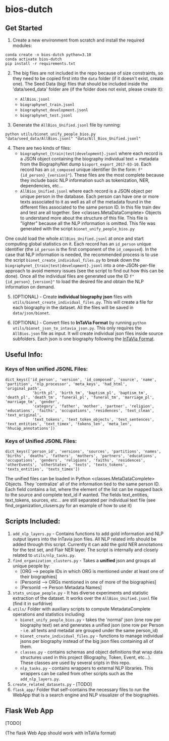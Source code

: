 # bios-dutch


## Get Started

1. Create a new environment from scratch and install the required modules:

```
conda create -n bios-dutch python=3.10
conda activate bios-dutch
pip install -r requirements.txt
```

2. The big files are not included in the repo because of size constraints, so they need to be copied first into the `data` folder (if it doesn't exist, create one). The Seed Data (big) files that should be included inside the 'data/seed_data' folder are (if the folder does not exist, please create it):
    * `AllBios.jsonl`
    * `biographynet_train.jsonl`
    * `biographynet_development.jsonl`
    * `biographynet_test.jsonl`

3. Generate the `AllBios_Unified.jsonl` file by running: 

```
python utils/bionet_unify_people_bios.py "data/seed_data/AllBios.jsonl" "data/All_Bios_Unified.jsonl"
```

4. There are two kinds of files: 
    * `biographynet_{train|test|development}.jsonl`  where each record is a JSON object containing the biography individual text + metadata from the BiographyNet dump `bioport_export_2017-03-10`. Each record has an `id_composed` unique identifier (In the form: `f"{id_person}_{version}"`). These files are the most complete because they include basic NLP information such as tokenization, NER, dependencies, etc...
    * `AllBios_Unified.jsonl` where each record is a JSON object per unique person in the database. Each person can have one or more texts associated to it as well as all of the metadata found in the different files associated to the same person ID. In this file train dev and test are all together. See <classes.MetaDataComplete> Objects to understand more about the structure of this file. This file is "lighter" because all the NLP information is omitted. This file was generated with the script `bionet_unify_people_bios.py`

One could load the whole `AllBios_Unified.jsonl` at once and start computing global statistics on it. Each record has an `id_person` unique identifier (the `id_person` is the first component of the `id_composed`). In the case that NLP information is needed, the recommended process is to use the script `bionet_create_individual_files.py` to break down the `biographynet_{train|test|development}.jsonl` into a one-JSON-per-file approach to avoid memory issues (see the script to find out how this can be done). Once all the individual files are generated use the ID `f"{id_person}_{version}"` to load the desired file and obtain the NLP information on demand.

5. (OPTIONAL) - Create **individual biography json** files with `utils/bionet_create_individual_files.py`. This will create a file for each biography in the dataset. All the files will be saved in `data/json/bionet`.

6. (OPTIONAL) - Convert files to **InTaVia Format** by running `python utils/bionet_json_to_intavia_json.py`. This only requires the `AllBios.json` file as input. It will create individual json files inside source subfolders. Each json is one biography following the [InTaVia Format](https://github.com/InTaVia/nlp-pipelines/blob/main/schema/intavia-wp4-json-template-draft.json).

## Useful Info:

### Keys of Non unified JSONL Files:
```
dict_keys(['id_person', 'version', 'id_composed', 'source', 'name', 'partition', 'nlp_processor', 'meta_keys', 'had_html', 'original_path', 
            'birth_pl', 'birth_tm', 'baptism_pl', 'baptism_tm', 'death_pl', 'death_tm', 'funeral_pl', 'funeral_tm', 'marriage_pl', 'marriage_tm', 'gender', 
            'category', 'father', 'mother', 'partner', 'religion', 'educations', 'faiths', 'occupations', 'residences', 'text_clean', 'text_original', 
            'text_tokens', 'text_token_objects', 'text_sentences', 'text_entities', 'text_timex', 'tokens_len', 'meta_len', 'hhucap_annotations'])
```

### Keys of Unified JSONL Files:
```
dict_keys(['person_id', 'versions', 'sources', 'partitions', 'names', 'births', 'deaths', 'fathers', 'mothers', 'partners', 'educations', 'occupations', 'genders', 'religions', 'faiths', 'residences', 'otherEvents', 'otherStates', 'texts', 'texts_tokens', 'texts_entities', 'texts_timex'])
```

The unified files can be loaded in Python <classes.MetaDataComplete> Objects. They 'centralize' all of the information tied to the same person ID. Each field contains a list, where the element of the list can be mapped back to the source and complete text_id if wanted. The fields text_entities, text_tokens, sources, etc... are still separated per individual text file (see find_organization_clusers.py for an example of how to use it)


## Scripts Included:
1. `add_nlp_layers.py` - Contains functions to add gold information and NLP output layers into the InTavia json files. All NLP related info should be added through this script. Currently it can add the gold NER annotations for the test set, and Flair NER layer. The script is internally and closely related to `utils/nlp_tasks.py`.
2. `find_organization_clusters.py` - Takes a **unified** json and groups all unique people by: 
    * [ORG --> people IDs in which ORG is mentioned under at least one of their biographies]
    * [PersonId --> ORGs mentioned in one of more of the biographies]
    * [PersonId --> Person Metadata Names]
3. `stats_unique_people.py` - It has diverse experiments and statistic extraction of the dataset. It works over the `AllBios_Unified.jsonl` file (find it in surfdrive)
4. `utils/` Folder with auxiliary scripts to compute MetadataComplete operations and statistics including:
    * `bionet_unify_people_bios.py` - takes the 'normal' json (one row per biography text) set and generates a unified json (one row per Person - i.e. all texts and metadat are grouped under the same person_id)
    * `bionet_create_individual_files.py` - functions to manage individual jsons per biography instead of the big json files containing all of them.
    * `classes.py` - contains schemas and object definitions that wrap data structures used in this project (Biography, Token, Event, etc...). These classes are used by several sripts in this repo.
    * `nlp_tasks.py` - contains wrappers to external NLP libraries. This wrappers can be called from other scripts such as the `add_nlp_layers.py`.
5. `create_related_datasets.py` - [TODO]
6. `flask_app/` Folder that self-contains the necessary files to run the WebApp that is a search engine and NLP visualizer of the biographies.

## Flask Web App

[TODO] 

(The flask Web App should work with InTaVia format)
